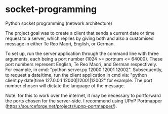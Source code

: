 # socket-programming
Python socket programming (network architecture)

The project goal was to create a client that sends a current date or time request to a server, which replies by giving both and also a customised message 
in either Te Reo Maori, English, or German.

To set up, run the server application through the command line with three arguments, each being a port number (1024 >= portnum <= 64000). These port numbers
represent English, Te Reo Maori, and German respectively. For example, in cmd: "python server.py 12000 12001 12002".
Subsequently, to request a date/time, run the client application in cmd via: "python client.py date|time 127.0.0.1 12000|12001|12002" for example.
The port number chosen will dictate the language of the message.

Note: for this to work over the internet, it may be necessary to portforward the ports chosen for the server-side. I recommend using UPnP Portmapper (https://sourceforge.net/projects/upnp-portmapper/).


